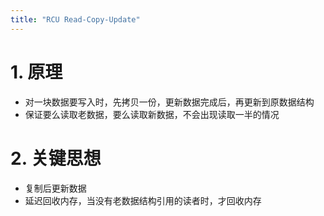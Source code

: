 ```yaml
---
title: "RCU Read-Copy-Update"
---
```


# 1. 原理

- 对一块数据要写入时，先拷贝一份，更新数据完成后，再更新到原数据结构
- 保证要么读取老数据，要么读取新数据，不会出现读取一半的情况

# 2. 关键思想

- 复制后更新数据
- 延迟回收内存，当没有老数据结构引用的读者时，才回收内存
